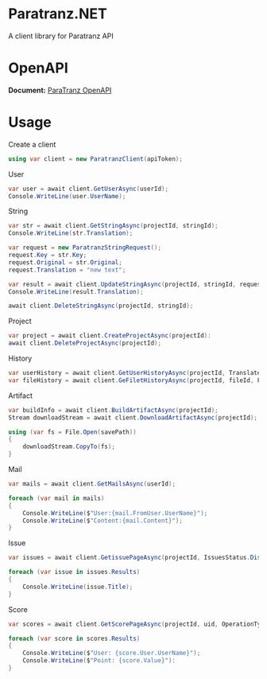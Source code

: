 [OpenAPILink]: https://paratranz.cn/docs

# Paratranz.NET
A client library for Paratranz API 

# OpenAPI
**Document:** [ParaTranz OpenAPI][OpenAPILink]

# Usage

Create a client

```cs
using var client = new ParatranzClient(apiToken);
```

User

```cs
var user = await client.GetUserAsync(userId);
Console.WriteLine(user.UserName);
```

String

```cs
var str = await client.GetStringAsync(projectId, stringId);
Console.WriteLine(str.Translation);

var request = new ParatranzStringRequest();
request.Key = str.Key;
request.Original = str.Original;
request.Translation = "new text";

var result = await client.UpdateStringAsync(projectId, stringId, request);
Console.WriteLine(result.Translation);

await client.DeleteStringAsync(projectId, stringId);
```

Project

```cs
var project = await client.CreateProjectAsync(projectId):
await client.DeleteProjectAsync(projectId);
```

History

```cs
var userHistory = await client.GetUserHistoryAsync(projectId, TranslateHistoryType.text, uid, tid);
var fileHistory = await client.GeFiletHistoryAsync(projectId, fileId, FileHistoryType.create);
```


Artifact

```cs
var buildInfo = await client.BuildArtifactAsync(projectId);
Stream downloadStream = await client.DownloadArtifactAsync(projectId);

using (var fs = File.Open(savePath))
{
    downloadStream.CopyTo(fs);
}
```

Mail

```cs
var mails = await client.GetMailsAsync(userId);

foreach (var mail in mails)
{
    Console.WriteLine($"User:{mail.FromUser.UserName}");
    Console.WriteLine($"Content:{mail.Content}");
}
```

Issue

```cs
var issues = await client.GetissuePageAsync(projectId, IssuesStatus.Discussion);

foreach (var issue in issues.Results)
{
    Console.WriteLine(issue.Title);
}
```

Score

```cs
var scores = await client.GetScorePageAsync(projectId, uid, OperationType.Translate, start, end);

foreach (var score in scores.Results)
{
    Console.WriteLine($"User: {score.User.UserName}");
    Console.WriteLine($"Point: {score.Value}"):
}
```

